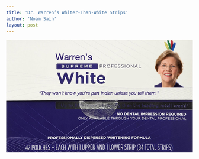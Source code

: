 ```yaml
---
title: 'Dr. Warren’s Whiter-Than-White Strips'
author: 'Noam Sain'
layout: post
---
```


![](/assets/2018/2018-10-Warrens-Whitestrips.jpg)